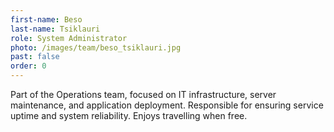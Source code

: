 ```yaml
---
first-name: Beso
last-name: Tsiklauri
role: System Administrator
photo: /images/team/beso_tsiklauri.jpg
past: false
order: 0
---
```

Part of the Operations team, focused on IT infrastructure, server maintenance, and application deployment. Responsible for ensuring service uptime and system reliability. Enjoys travelling when free.